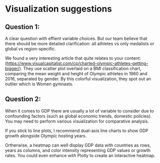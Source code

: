 # Visualization suggestions

## Question 1:

A clear question with effient variable choices. But our team believe that there should be more detailed clarification: all athletes vs only medalists or global vs region-specific.

We found a very interesting article that quite relates to your content: (https://www.visualcapitalist.com/cp/charted-olympic-athletes-getting-bigger/). They use scatter plot overlaid on a BMI classification chart, comparing the mean weight and height of Olympic athletes in 1960 and 2016, separated by gender. By this colorful visualization, they spot out an outlier which is Women gymnasts.

## Question 2:

When it comes to GDP there are usually a lot of variable to consider due to confounding factors (such as global economic trends, domestic policies). You may need to perform various visualization for comparative analysis.

If you stick to line plots, I recommend dual-axis line charts to show GDP growth alongside Olympic hosting years.

Ortherwise, a heatmap can well display GDP data with countries as rows, years as columns, and color intensity representing GDP values or growth rates. You could even enhance with Plotly to create an interactive heatmap.